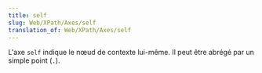 ```yaml
---
title: self
slug: Web/XPath/Axes/self
translation_of: Web/XPath/Axes/self
---
```


L'axe `self` indique le nœud de contexte lui-même. Il peut être abrégé par un simple point (`.`).
